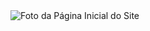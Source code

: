 <img src="https://github.com/llucasgs/project03/assets/87665591/b067d96b-e3f8-4590-a0f5-9bb9f7b94353" alt="Foto da Página Inicial do Site">
